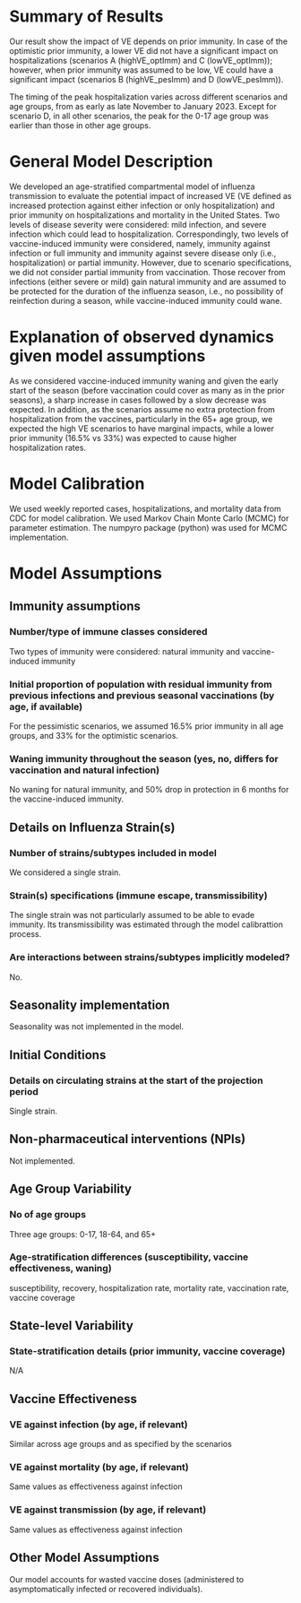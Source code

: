 # Summary of Results
Our result show the impact of VE depends on prior immunity. In case of the optimistic prior immunity, a lower VE did not have a significant impact on hospitalizations (scenarios A (highVE_optImm) and C (lowVE_optImm)); however, when prior immunity was assumed to be low, VE could have a significant impact (scenarios B (highVE_pesImm) and D (lowVE_pesImm)).

The timing of the peak hospitalization varies across different scenarios and age groups, from as  early as late November to January 2023. Except for scenario D, in all other scenarios, the peak for the 0-17 age group was earlier than those in other age groups.

# General Model Description
We developed an age-stratified compartmental model of influenza transmission to evaluate the potential impact of increased VE (VE defined as increased protection against either infection or only hospitalization) and prior immunity on hospitalizations and mortality in the United States. Two levels of disease severity were considered: mild infection, and severe infection which could lead to hospitalization. Correspondingly, two levels of vaccine-induced immunity were considered, namely, immunity against infection or full immunity and immunity against severe disease only (i.e., hospitalization) or partial immunity. However, due to scenario specifications, we did not consider partial immunity from vaccination. Those recover from infections (either severe or mild) gain natural immunity and are assumed to be protected for the duration of the influenza season, i.e., no possibility of reinfection during a season, while vaccine-induced immunity could wane.

# Explanation of observed dynamics given model assumptions
As we considered vaccine-induced immunity waning and given the early start of the season (before vaccination could cover as many as in the prior seasons), a sharp increase in cases followed by a slow decrease was expected. In addition, as the scenarios assume no extra protection from hospitalization from the vaccines, particularly in the 65+ age group, we expected the high VE scenarios to have marginal impacts, while a lower prior immunity (16.5% vs 33%) was expected to cause higher hospitalization rates.

# Model Calibration
We used weekly reported cases, hospitalizations, and mortality data from CDC for model calibration. We used Markov Chain Monte Carlo (MCMC) for parameter estimation. The numpyro package (python) was used for MCMC implementation.

# Model Assumptions
## Immunity assumptions
### Number/type of immune classes considered
Two types of immunity were considered: natural immunity and vaccine-induced immunity

### Initial proportion of population with residual immunity from previous infections and previous seasonal vaccinations (by age, if available)
For the pessimistic scenarios, we assumed 16.5% prior immunity in all age groups, and 33% for the optimistic scenarios.

### Waning immunity throughout the season (yes, no, differs for vaccination and natural infection)
No waning for natural immunity, and 50% drop in protection in 6 months for the vaccine-induced immunity.

## Details on Influenza Strain(s)
### Number of strains/subtypes included in model
We considered a single strain.

### Strain(s) specifications (immune escape, transmissibility)
The single strain was not particularly assumed to be able to evade immunity. Its transmissibility was estimated through the model calibrattion process.

### Are interactions between strains/subtypes implicitly modeled?
No.

## Seasonality implementation
Seasonality was not implemented in the model.

## Initial Conditions
### Details on circulating strains at the start of the projection period
Single strain.

## Non-pharmaceutical interventions (NPIs)
Not implemented.

## Age Group Variability
### No of age groups
Three age groups: 0-17, 18-64, and 65+

### Age-stratification differences (susceptibility, vaccine effectiveness, waning)
susceptibility, recovery, hospitalization rate, mortality rate, vaccination rate, vaccine coverage

## State-level Variability
### State-stratification details (prior immunity, vaccine coverage)
N/A

## Vaccine Effectiveness
### VE against infection (by age, if relevant)
Similar across age groups and as specified by the scenarios

### VE against mortality (by age, if relevant)
Same values as effectiveness against infection

### VE against transmission (by age, if relevant)
Same values as effectiveness against infection

## Other Model Assumptions
Our model accounts for wasted vaccine doses (administered to asymptomatically infected or recovered individuals). 
